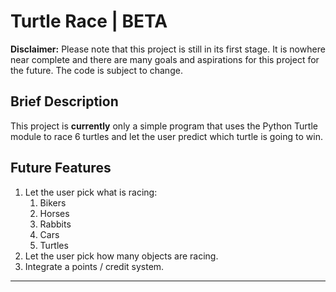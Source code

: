 # Turtle Race | BETA 

**Disclaimer:** Please note that this project is still in its first stage. It is nowhere near complete and there are many goals and aspirations for this project for the future. The code is subject to change.

## Brief Description

This project is **currently** only a simple program that uses the Python Turtle module to race 6 turtles and let the user predict which turtle is going to win. 

## Future Features


1. Let the user pick what is racing:
	1. Bikers
	2. Horses
	3. Rabbits 
	4. Cars
	5. Turtles
2. Let the user pick how many objects are racing.
3. Integrate a points / credit system.

---
